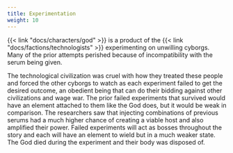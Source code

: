 ```yaml
---
title: Experimentation
weight: 10
---
```


{{< link "docs/characters/god" >}} is a product of the {{< link "docs/factions/technologists" >}} experimenting on unwilling cyborgs.
Many of the prior attempts perished because of incompatibility with the serum being given.

The technological civilization was cruel with how they treated these people and forced the other cyborgs to watch as each experiment failed to get the desired outcome, an obedient being that can do their bidding against other civilizations and wage war.
The prior failed experiments that survived would have an element attached to them like the God does, but it would be weak in comparison.
The researchers saw that injecting combinations of previous serums had a much higher chance of creating a viable host and also amplified their power.
Failed experiments will act as bosses throughout the story and each will have an element to wield but in a much weaker state.
The God died during the experiment and their body was disposed of.
